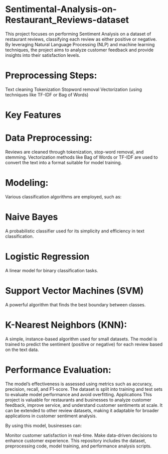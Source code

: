 # Sentimental-Analysis-on-Restaurant_Reviews-dataset
This project focuses on performing Sentiment Analysis on a dataset of restaurant reviews, classifying each review as either positive or negative. By leveraging Natural Language Processing (NLP) and machine learning techniques, the project aims to analyze customer feedback and provide insights into their satisfaction levels.
# Preprocessing Steps:
Text cleaning
Tokenization
Stopword removal
Vectorization (using techniques like TF-IDF or Bag of Words)
# Key Features
# Data Preprocessing:

Reviews are cleaned through tokenization, stop-word removal, and stemming.
Vectorization methods like Bag of Words or TF-IDF are used to convert the text into a format suitable for model training.
# Modeling:

Various classification algorithms are employed, such as:
# Naive Bayes
A probabilistic classifier used for its simplicity and efficiency in text classification.
# Logistic Regression
A linear model for binary classification tasks.
# Support Vector Machines (SVM)
 A powerful algorithm that finds the best boundary between classes.
# K-Nearest Neighbors (KNN): 
A simple, instance-based algorithm used for small datasets.
The model is trained to predict the sentiment (positive or negative) for each review based on the text data.
# Performance Evaluation:

The model’s effectiveness is assessed using metrics such as accuracy, precision, recall, and F1-score.
The dataset is split into training and test sets to evaluate model performance and avoid overfitting.
Applications
This project is valuable for restaurants and businesses to analyze customer feedback, improve service, and understand customer sentiments at scale. It can be extended to other review datasets, making it adaptable for broader applications in customer sentiment analysis.

By using this model, businesses can:

Monitor customer satisfaction in real-time.
Make data-driven decisions to enhance customer experience.
This repository includes the dataset, preprocessing code, model training, and performance analysis scripts.
